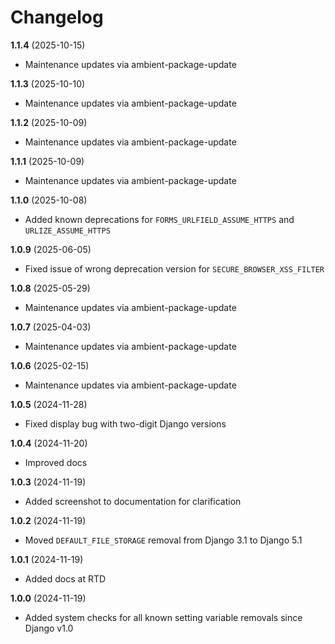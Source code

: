 # Changelog

**1.1.4** (2025-10-15)
  * Maintenance updates via ambient-package-update

**1.1.3** (2025-10-10)
  * Maintenance updates via ambient-package-update

**1.1.2** (2025-10-09)
  * Maintenance updates via ambient-package-update

**1.1.1** (2025-10-09)
  * Maintenance updates via ambient-package-update

**1.1.0** (2025-10-08)
  * Added known deprecations for `FORMS_URLFIELD_ASSUME_HTTPS` and `URLIZE_ASSUME_HTTPS`

**1.0.9** (2025-06-05)
  * Fixed issue of wrong deprecation version for `SECURE_BROWSER_XSS_FILTER`

**1.0.8** (2025-05-29)
  * Maintenance updates via ambient-package-update

**1.0.7** (2025-04-03)
  * Maintenance updates via ambient-package-update

**1.0.6** (2025-02-15)
  * Maintenance updates via ambient-package-update

**1.0.5** (2024-11-28)
   * Fixed display bug with two-digit Django versions

**1.0.4** (2024-11-20)
   * Improved docs

**1.0.3** (2024-11-19)
   * Added screenshot to documentation for clarification

**1.0.2** (2024-11-19)
   * Moved `DEFAULT_FILE_STORAGE` removal from Django 3.1 to Django 5.1

**1.0.1** (2024-11-19)
   * Added docs at RTD

**1.0.0** (2024-11-19)
   * Added system checks for all known setting variable removals since Django v1.0
